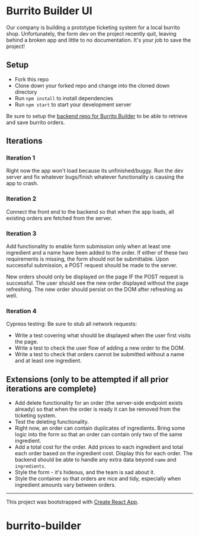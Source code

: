 # Burrito Builder UI

Our company is building a prototype ticketing system for a local burrito shop. Unfortunately, the form dev on the project recently quit, leaving behind a broken app and little to no documentation. It's your job to save the project!

## Setup

- Fork this repo
- Clone down your forked repo and change into the cloned down directory
- Run `npm install` to install dependencies
- Run `npm start` to start your development server

Be sure to setup the [backend repo for Burrito Builder](https://github.com/turingschool-examples/burrito-builder-api) to be able to retrieve and save burrito orders.

## Iterations

### Iteration 1

Right now the app won't load because its unfinished/buggy. Run the dev server and fix whatever bugs/finish whatever functionality is causing the app to crash. 

### Iteration 2

Connect the front end to the backend so that when the app loads, all existing orders are fetched from the server.

### Iteration 3

Add functionality to enable form submission only when at least one ingredient and a name have been added to the order. If either of these two requirements is missing, the form should not be submittable. Upon successful submission, a POST request should be made to the server.

New orders should only be displayed on the page IF the POST request is successful. The user should see the new order displayed without the page refreshing. The new order should persist on the DOM after refreshing as well.

### Iteration 4

Cypress testing: Be sure to stub all network requests:  

- Write a test covering what should be displayed when the user first visits the page.
- Write a test to check the user flow of adding a new order to the DOM.
- Write a test to check that orders cannot be submitted without a name and at least one ingredient.


## Extensions (only to be attempted if all prior iterations are complete)

- Add delete functionality for an order (the server-side endpoint exists already) so that when the order is ready it can be removed from the ticketing system.
- Test the deleting functionality.
- Right now, an order can contain duplicates of ingredients. Bring some logic into the form so that an order can contain only two of the same ingredient.
- Add a total cost for the order. Add prices to each ingredient and total each order based on the ingredient cost. Display this for each order. The backend should be able to handle any extra data beyond `name` and `ingredients`.
- Style the form - it's hideous, and the team is sad about it.
- Style the container so that orders are nice and tidy, especially when ingredient amounts vary between orders.

---

This project was bootstrapped with [Create React App](https://github.com/facebook/create-react-app).
# burrito-builder
